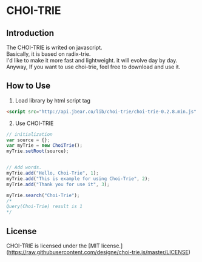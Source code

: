 CHOI-TRIE
=============

## Introduction
The CHOI-TRIE is writed on javascript.  
Basically, it is based on radix-trie.   
I'd like to make it more fast and lightweight. it will evolve day by day.  
Anyway, If you want to use choi-trie, feel free to download and use it.

## How to Use
1) Load library by html script tag
```html
<script src="http://api.jbear.co/lib/choi-trie/choi-trie-0.2.8.min.js" integrity="sha384-NT9jxgfbAg/9YjUvAiOw29O//ohwpYQTmbOPwLlLIU+NxGRxVd4rbhv4paO47tSY" crossorigin="anonymous"></script>
```

2) Use CHOI-TRIE
```js
// initialization
var source = {};
var myTrie = new ChoiTrie();
myTrie.setRoot(source);


// Add words.
myTrie.add("Hello, Choi-Trie", 1);
myTrie.add("This is example for using Choi-Trie", 2);
myTrie.add("Thank you for use it", 3);

myTrie.search("Choi-Trie");
/*
Query(Choi-Trie) result is 1
*/
```

## License
CHOI-TRIE is licensed under the [MIT license.] (https://raw.githubusercontent.com/designe/choi-trie.js/master/LICENSE)

